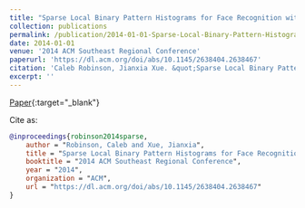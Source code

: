 ```yaml
---
title: "Sparse Local Binary Pattern Histograms for Face Recognition with Limited Training Samples"
collection: publications
permalink: /publication/2014-01-01-Sparse-Local-Binary-Pattern-Histograms-for-Face-Recognition-with-Limited-Training-Samples
date: 2014-01-01
venue: '2014 ACM Southeast Regional Conference'
paperurl: 'https://dl.acm.org/doi/abs/10.1145/2638404.2638467'
citation: 'Caleb Robinson, Jianxia Xue. &quot;Sparse Local Binary Pattern Histograms for Face Recognition with Limited Training Samples.&quot; 2014 ACM Southeast Regional Conference, 2014.'
excerpt: ''
---
```

[Paper](https://dl.acm.org/doi/abs/10.1145/2638404.2638467){:target="_blank"}


Cite as: 
```bibtex
@inproceedings{robinson2014sparse,
    author = "Robinson, Caleb and Xue, Jianxia",
    title = "Sparse Local Binary Pattern Histograms for Face Recognition with Limited Training Samples",
    booktitle = "2014 ACM Southeast Regional Conference",
    year = "2014",
    organization = "ACM",
    url = "https://dl.acm.org/doi/abs/10.1145/2638404.2638467"
}
```